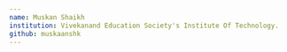 ```yaml
---
name: Muskan Shaikh
institution: Vivekanand Education Society's Institute Of Technology.
github: muskaanshk
---
```












